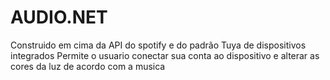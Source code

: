 # AUDIO.NET

Construido em cima da API do spotify e do padrão Tuya de dispositivos integrados
Permite o usuario conectar sua conta ao dispositivo e alterar as cores da luz de acordo com a musica
